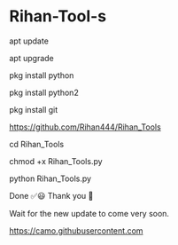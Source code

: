 # Rihan-Tool-s

apt update

apt upgrade

pkg install python

pkg install python2


pkg install git


https://github.com/Rihan444/Rihan_Tools
   

cd Rihan_Tools


chmod +x Rihan_Tools.py


python Rihan_Tools.py

Done ✅😃
  Thank you 💓

Wait for the new update to come very soon. 





https://camo.githubusercontent.com
